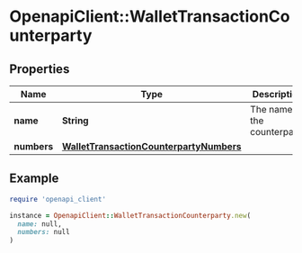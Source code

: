 # OpenapiClient::WalletTransactionCounterparty

## Properties

| Name | Type | Description | Notes |
| ---- | ---- | ----------- | ----- |
| **name** | **String** | The name of the counterparty |  |
| **numbers** | [**WalletTransactionCounterpartyNumbers**](WalletTransactionCounterpartyNumbers.md) |  |  |

## Example

```ruby
require 'openapi_client'

instance = OpenapiClient::WalletTransactionCounterparty.new(
  name: null,
  numbers: null
)
```

